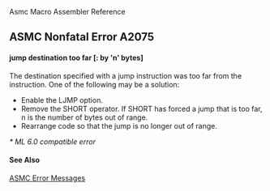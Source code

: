 Asmc Macro Assembler Reference

## ASMC Nonfatal Error A2075

#### jump destination too far [: by 'n' bytes]

The destination specified with a jump instruction was too far from the instruction. One of the following may be a solution:

*   Enable the LJMP option.
*   Remove the SHORT operator. If SHORT has forced a jump that is too far, n is the number of bytes out of range.
*   Rearrange code so that the jump is no longer out of range.

_* ML 6.0 compatible error_

#### See Also

[ASMC Error Messages](readme.md)
